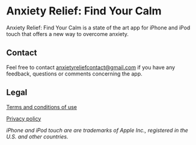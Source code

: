 # Anxiety Relief: Find Your Calm

Anxiety Relief: Find Your Calm is a state of the art app for iPhone and iPod touch that offers a new way to overcome anxiety.

## Contact

Feel free to contact anxietyreliefcontact@gmail.com if you have any feedback, questions or comments concerning the app.

## Legal

[Terms and conditions of use]("benrobinson16.github.io/terms.md")

[Privacy policy]("benrobinson16.github.io/privacy-policy.md")

*iPhone and iPod touch are are trademarks of Apple Inc., registered in the U.S. and other countries.*
